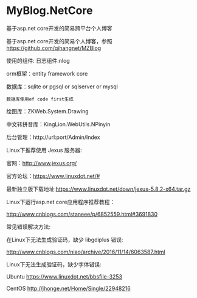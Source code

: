 # MyBlog.NetCore


基于asp.net core开发的简易跨平台个人博客

基于asp.net core开发的简易个人博客，参照 https://github.com/qihangnet/MZBlog

使用的组件: 日志组件:nlog

orm框架：entity framework core

数据库：sqlite or pgsql or sqlserver or mysql
    
    数据库使用ef code first生成
  

绘图库：ZKWeb.System.Drawing

中文转拼音库：KingLion.WebUtils.NPinyin

后台管理：http://url:port/Admin/Index

Linux下推荐使用 Jexus 服务器:

官网：http://www.jexus.org/

官方论坛：https://www.linuxdot.net/#

最新独立版下载地址:https://www.linuxdot.net/down/jexus-5.8.2-x64.tar.gz

Linux下运行asp.net core应用程序推荐教程：

http://www.cnblogs.com/staneee/p/6852559.html#3691830

常见错误解决方法:

在Linux下无法生成验证码，缺少 libgdiplus 错误:

http://www.cnblogs.com/niao/archive/2016/11/14/6063587.html

Linux下无法生成验证码，缺少字体错误:

Ubuntu https://www.linuxdot.net/bbsfile-3253

CentOS http://jhonge.net/Home/Single/22948216

